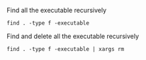 Find all the executable recursively
```
find . -type f -executable
```
Find and delete all the executable recursively 
```
find . -type f -executable | xargs rm
```
